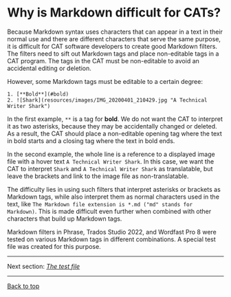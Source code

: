 # Why is Markdown difficult for CATs?

Because Markdown syntax uses characters that can appear in a text in their normal use and there are different characters that serve the same purpose, it is difficult for CAT software developers to create good Markdown filters. The filters need to sift out Markdown tags and place non-editable tags in a CAT program. The tags in the CAT must be non-editable to avoid an accidental editing or deletion.

However, some Markdown tags must be editable to a certain degree:
```
1. [**Bold**](#bold)
2. ![Shark](resources/images/IMG_20200401_210429.jpg "A Technical Writer Shark")
```
In the first example, `**` is a tag for **bold**. We do not want the CAT to interpret it as two asterisks, because they may be accidentally changed or deleted. As a result, the CAT should place a non-editable opening tag where the text in bold starts and a closing tag where the text in bold ends.

In the second example, the whole line is a reference to a displayed image file with a hover text `A Technical Writer Shark`. In this case, we want the CAT to interpret `Shark` and `A Technical Writer Shark` as translatable, but leave the brackets and link to the image file as non-translatable.

The difficulty lies in using such filters that interpret asterisks or brackets as Markdown tags, while also interpret them as normal characters used in the text, like `The Markdown file extension is *.md ("md" stands for Markdown)`. This is made difficult even further when combined with other characters that build up Markdown tags.

Markdown filters in Phrase, Trados Studio 2022, and Wordfast Pro 8 were tested on various Markdown tags in different combinations. A special test file was created for this purpose.

---

Next section: [*The test file*](ref-test-file.md)

---

[Back to top](#why-is-markdown-difficult-in-translation&#63;)